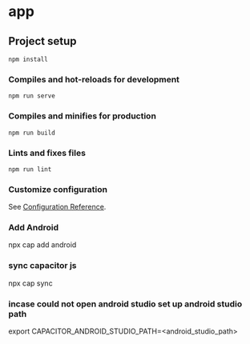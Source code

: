 # app

## Project setup
```
npm install
```

### Compiles and hot-reloads for development
```
npm run serve
```

### Compiles and minifies for production
```
npm run build
```

### Lints and fixes files
```
npm run lint
```

### Customize configuration
See [Configuration Reference](https://cli.vuejs.org/config/).

### Add Android
npx cap add android

### sync capacitor js
npx cap sync

### incase could not open android studio set up android studio path
export CAPACITOR_ANDROID_STUDIO_PATH=<android_studio_path>